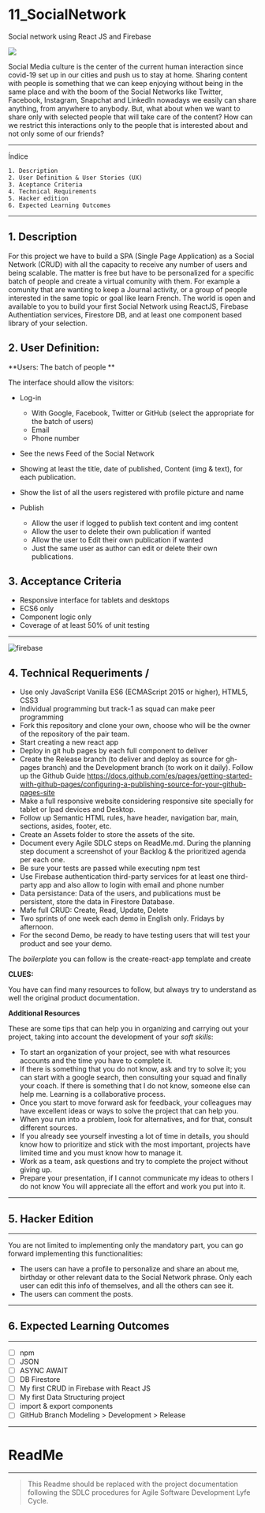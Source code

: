 # 11_SocialNetwork
Social network using React JS and Firebase

![](https://cdn.hackernoon.com/images/1*KBGdMaU_emZX4XR1AvkD4A.gif)

Social Media culture is the center of the current human interaction since covid-19 set up in our cities and push us to stay at home. Sharing content with people is something that we can keep enjoying without being in the same place and with the boom of the Social Networks like Twitter, Facebook, Instagram, Snapchat and LinkedIn nowadays we easily can share anything, from anywhere to anybody. But, what about when we want to share only with selected people that will take care of the content? How can we restrict this interactions only to the people that is interested about and not only some of our friends? 


---
Índice

    1. Description
    2. User Definition & User Stories (UX)
    3. Aceptance Criteria
    4. Technical Requirements
    5. Hacker edition
    6. Expected Learning Outcomes
---

## 1. Description

For this project we have to build a SPA (Single Page Application) as a Social Network (CRUD) with all the capacity to receive any number of users and being scalable. The matter is free but have to be personalized for a specific batch of people and create a virtual comunity with them. For example a comunity that are wanting to keep a Journal activity, or a group of people interested in the same topic or goal like learn French. The world is open and available to you to build your first Social Network using ReactJS, Firebase Authentiation services, Firestore DB, and at least one component based library of your selection.

## 2. User Definition:
**Users: The batch of people **

The interface should allow the visitors:
* Log-in
  * With Google, Facebook, Twitter or GitHub (select the appropriate for the batch of users)
  * Email
  * Phone number
* See the news Feed of the Social Network
* Showing at least the title, date of published, Content (img & text), for each publication.
* Show the list of all the users registered with profile picture and name

* Publish
  * Allow the user if logged to publish text content and img content
  * Allow the user to delete their own publication if wanted
  * Allow the user to Edit their own publication if wanted
  * Just the same user as author can edit or delete their own publications.

## 3. Acceptance Criteria

* Responsive interface for tablets and desktops
* ECS6 only
* Component logic only
* Coverage of at least 50% of unit testing
---
![firebase](https://media.giphy.com/media/Me7C8ln2qbeAguJjzT/giphy.gif)
## 4. Technical Requeriments /

- Use only JavaScript Vanilla ES6 (ECMAScript 2015 or higher), HTML5, CSS3
- Individual programming but track-1 as squad can make peer programming
- Fork this repository and clone your own, choose who will be the owner of the repository of the pair team.
- Start creating a new react app
- Deploy in git hub pages by each full component to deliver
- Create the Release branch (to deliver and deploy as source for gh-pages branch) and the Development branch (to work on it daily). Follow up the Github Guide https://docs.github.com/es/pages/getting-started-with-github-pages/configuring-a-publishing-source-for-your-github-pages-site 
- Make a full responsive website considering responsive site specially for tablet or Ipad devices and Desktop.
- Follow up Semantic HTML rules, have header, navigation bar, main, sections, asides, footer, etc.
- Create an Assets folder to store the assets of the site.
- Document every Agile SDLC steps on ReadMe.md. During the planning step document a screenshot of your Backlog & the prioritized agenda per each one.
- Be sure your tests are passed while executing npm test
- Use Firebase authentication third-party services for at least one third-party app and also allow to login with email and phone number
- Data persistance: Data of the users, and publications must be persistent, store the data in Firestore Database.
- Mafe full CRUD: Create, Read, Update, Delete
- Two sprints of one week each demo in English only. Fridays by afternoon.
- For the second Demo, be ready to have testing users that will test your product and see your demo.


The _boilerplate_ you can follow is the create-react-app template and create  


**CLUES:**

You have can find many resources to follow, but always try to understand as well the original product documentation. 

**Additional Resources**

These are some tips that can help you in organizing and carrying out your project, taking into account the development of your _soft skills_:

* To start an organization of your project, see with what resources
  accounts and the time you have to complete it.
* If there is something that you do not know, ask and try to solve it; you can start with
  a google search, then consulting your squad and finally your coach. 
  If there is something that I do not know, someone else can help me. Learning is a
  collaborative process.
* Once you start to move forward ask for feedback, your colleagues may have
  excellent ideas or ways to solve the project that can help you.
* When you run into a problem, look for alternatives, and for that, consult
  different sources.
* If you already see yourself investing a lot of time in details, you should know how to prioritize and
  stick with the most important, projects have limited time and you must
  know how to manage it.
* Work as a team, ask questions and try to complete the project without giving up.
* Prepare your presentation, if I cannot communicate my ideas to others I do not know
  You will appreciate all the effort and work you put into it.

---

## 5. Hacker Edition

---

You are not limited to implementing only the mandatory part, you can go forward implementing this functionalities:
  * The users can have a profile to personalize and share an about me, birthday or other relevant data to the Social Network phrase. Only each user can edit this info of themselves, and all the others can see it.
  * The users can comment the posts. 

---
##  6. Expected Learning Outcomes

---
- [ ] npm 
- [ ] JSON
- [ ] ASYNC AWAIT
- [ ] DB Firestore
- [ ] My first CRUD in Firebase with React JS
- [ ] My first Data Structuring project
- [ ] import & export components
- [ ] GitHub Branch Modeling > Development > Release 

---
# ReadMe

---
> This Readme should be replaced with the project documentation following the SDLC procedures for Agile Software Development Lyfe Cycle.


